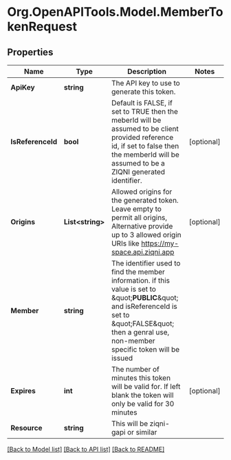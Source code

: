 
# Org.OpenAPITools.Model.MemberTokenRequest

## Properties

Name | Type | Description | Notes
------------ | ------------- | ------------- | -------------
**ApiKey** | **string** | The API key to use to generate this token. | 
**IsReferenceId** | **bool** | Default is FALSE, if set to TRUE then the meberId will be assumed to be client provided reference id, if set to false then the memberId will be assumed to be a ZIQNI generated identifier. | [optional] 
**Origins** | **List&lt;string&gt;** | Allowed origins for the generated token. Leave empty to permit all origins, Alternative provide up to 3 allowed origin URIs like https://my-space.api.ziqni.app  | [optional] 
**Member** | **string** | The identifier used to find the member information. if this value is set to \&quot;__PUBLIC__\&quot; and isReferenceId is set to \&quot;FALSE\&quot; then a genral use, non-member specific token will be issued | 
**Expires** | **int** | The number of minutes this token will be valid for. If left blank the token will only be valid for 30 minutes | [optional] 
**Resource** | **string** | This will be ziqni-gapi or similar | 

[[Back to Model list]](../README.md#documentation-for-models)
[[Back to API list]](../README.md#documentation-for-api-endpoints)
[[Back to README]](../README.md)

